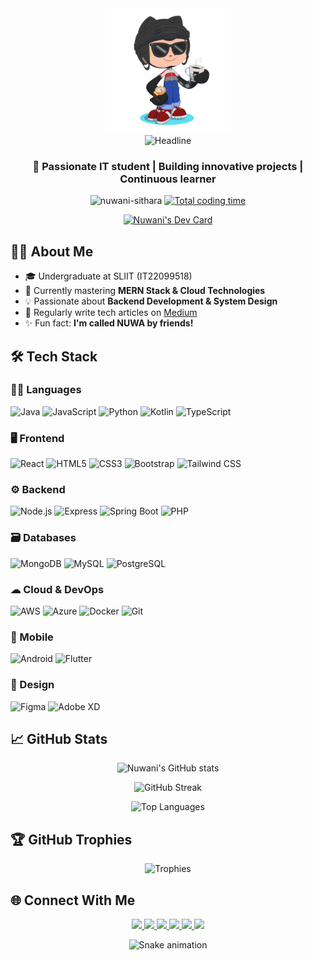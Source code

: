 <div align="center">
  <img src="https://raw.githubusercontent.com/AhmedFathyDev/AhmedFathyDev/main/GitHub.png" alt="GitHub Octocat Drinking a Cup of Coffee" height="200">
</div>

<div align="center">
  <img src="https://readme-typing-svg.herokuapp.com?font=Fira+Code&weight=600&size=28&duration=4000&pause=1000&color=7E3ACE&center=true&vCenter=true&width=600&height=50&lines=Hey+there%2C+I'm+Nuwani+%F0%9F%91%8B;Software+Engineering+Student;Full-Stack+Developer;Mobile+App+Developer;Problem+Solver;Tech+Enthusiast" alt="Headline" />
</div>

<h3 align="center">🚀 Passionate IT student | Building innovative projects | Continuous learner</h3>

<p align="center"> 
  <img src="https://komarev.com/ghpvc/?username=nuwani-sithara&label=Profile+Views&color=7E3ACE&style=flat" alt="nuwani-sithara" /> 
  <a href="https://wakatime.com/@nuwani-sithara" target="_blank">
    <img src="https://wakatime.com/badge/user/your-wakatime-id.svg" alt="Total coding time" />
  </a>
</p>

<div align="center">
  <a href="https://app.daily.dev/nuwani" target="_blank">
    <img src="https://api.daily.dev/devcards/your-dev-card-id.png?r=bs1" width="256" alt="Nuwani's Dev Card"/>
  </a>
</div>

## 🧑‍💻 About Me

- 🎓 Undergraduate at SLIIT (IT22099518)
- 🌱 Currently mastering **MERN Stack & Cloud Technologies**
- 💡 Passionate about **Backend Development & System Design**
- 📝 Regularly write tech articles on [Medium](your-medium-link)
- ✨ Fun fact: **I'm called NUWA by friends!**

## 🛠 Tech Stack

### 👨‍💻 Languages
![Java](https://img.shields.io/badge/-Java-007396?style=flat-square&logo=java&logoColor=white)
![JavaScript](https://img.shields.io/badge/-JavaScript-F7DF1E?style=flat-square&logo=javascript&logoColor=black)
![Python](https://img.shields.io/badge/-Python-3776AB?style=flat-square&logo=python&logoColor=white)
![Kotlin](https://img.shields.io/badge/-Kotlin-7F52FF?style=flat-square&logo=kotlin&logoColor=white)
![TypeScript](https://img.shields.io/badge/-TypeScript-3178C6?style=flat-square&logo=typescript&logoColor=white)

### 🖥 Frontend
![React](https://img.shields.io/badge/-React-61DAFB?style=flat-square&logo=react&logoColor=black)
![HTML5](https://img.shields.io/badge/-HTML5-E34F26?style=flat-square&logo=html5&logoColor=white)
![CSS3](https://img.shields.io/badge/-CSS3-1572B6?style=flat-square&logo=css3&logoColor=white)
![Bootstrap](https://img.shields.io/badge/-Bootstrap-7952B3?style=flat-square&logo=bootstrap&logoColor=white)
![Tailwind CSS](https://img.shields.io/badge/-Tailwind_CSS-38B2AC?style=flat-square&logo=tailwind-css&logoColor=white)

### ⚙ Backend
![Node.js](https://img.shields.io/badge/-Node.js-339933?style=flat-square&logo=node.js&logoColor=white)
![Express](https://img.shields.io/badge/-Express-000000?style=flat-square&logo=express&logoColor=white)
![Spring Boot](https://img.shields.io/badge/-Spring_Boot-6DB33F?style=flat-square&logo=spring-boot&logoColor=white)
![PHP](https://img.shields.io/badge/-PHP-777BB4?style=flat-square&logo=php&logoColor=white)

### 🗃 Databases
![MongoDB](https://img.shields.io/badge/-MongoDB-47A248?style=flat-square&logo=mongodb&logoColor=white)
![MySQL](https://img.shields.io/badge/-MySQL-4479A1?style=flat-square&logo=mysql&logoColor=white)
![PostgreSQL](https://img.shields.io/badge/-PostgreSQL-4169E1?style=flat-square&logo=postgresql&logoColor=white)

### ☁ Cloud & DevOps
![AWS](https://img.shields.io/badge/-AWS-232F3E?style=flat-square&logo=amazon-aws&logoColor=white)
![Azure](https://img.shields.io/badge/-Azure-0089D6?style=flat-square&logo=microsoft-azure&logoColor=white)
![Docker](https://img.shields.io/badge/-Docker-2496ED?style=flat-square&logo=docker&logoColor=white)
![Git](https://img.shields.io/badge/-Git-F05032?style=flat-square&logo=git&logoColor=white)

### 📱 Mobile
![Android](https://img.shields.io/badge/-Android-3DDC84?style=flat-square&logo=android&logoColor=white)
![Flutter](https://img.shields.io/badge/-Flutter-02569B?style=flat-square&logo=flutter&logoColor=white)

### 🎨 Design
![Figma](https://img.shields.io/badge/-Figma-F24E1E?style=flat-square&logo=figma&logoColor=white)
![Adobe XD](https://img.shields.io/badge/-Adobe_XD-FF61F6?style=flat-square&logo=adobe-xd&logoColor=white)

## 📈 GitHub Stats

<div align="center">
  
  ![Nuwani's GitHub stats](https://github-readme-stats.vercel.app/api?username=nuwani-sithara&show_icons=true&theme=radical&hide_border=true&include_all_commits=true&count_private=true)
  
  ![GitHub Streak](https://github-readme-streak-stats.herokuapp.com/?user=nuwani-sithara&theme=radical&hide_border=true)
  
  ![Top Languages](https://github-readme-stats.vercel.app/api/top-langs/?username=nuwani-sithara&theme=radical&hide_border=true&layout=compact)
  
</div>

## 🏆 GitHub Trophies

<div align="center">
  
  ![Trophies](https://github-profile-trophy.vercel.app/?username=nuwani-sithara&theme=onedark&no-frame=true&row=2&column=4)
  
</div>

## 🌐 Connect With Me

<p align="center">
  <a href="https://twitter.com/nuwanisith34899" target="_blank">
    <img src="https://img.shields.io/badge/-Twitter-1DA1F2?style=for-the-badge&logo=twitter&logoColor=white"/>
  </a>
  <a href="https://linkedin.com/in/nuwani-sithara-498813301" target="_blank">
    <img src="https://img.shields.io/badge/-LinkedIn-0077B5?style=for-the-badge&logo=linkedin&logoColor=white"/>
  </a>
  <a href="https://fb.com/nuwzzz" target="_blank">
    <img src="https://img.shields.io/badge/-Facebook-1877F2?style=for-the-badge&logo=facebook&logoColor=white"/>
  </a>
  <a href="https://instagram.com/nuwani_sithara" target="_blank">
    <img src="https://img.shields.io/badge/-Instagram-E4405F?style=for-the-badge&logo=instagram&logoColor=white"/>
  </a>
  <a href="mailto:nuwanisithara.com@gmail.com" target="_blank">
    <img src="https://img.shields.io/badge/-Gmail-D14836?style=for-the-badge&logo=gmail&logoColor=white"/>
  </a>
  <a href="https://medium.com/@yourusername" target="_blank">
    <img src="https://img.shields.io/badge/-Medium-12100E?style=for-the-badge&logo=medium&logoColor=white"/>
  </a>
</p>

<div align="center">
  
  ![Snake animation](https://github.com/nuwani-sithara/nuwani-sithara/blob/output/github-contribution-grid-snake.svg)
  
</div>
